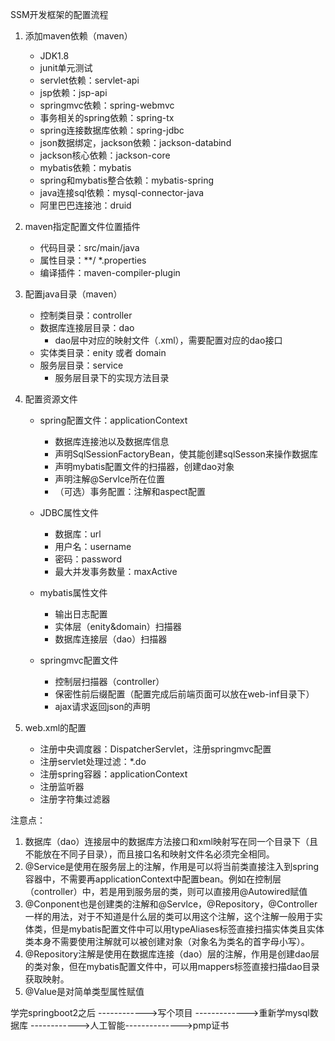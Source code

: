 SSM开发框架的配置流程

1. 添加maven依赖（maven）

   - JDK1.8
   - junit单元测试
   - servlet依赖：servlet-api
   - jsp依赖：jsp-api
   - springmvc依赖：spring-webmvc
   - 事务相关的spring依赖：spring-tx
   - spring连接数据库依赖：spring-jdbc
   - json数据绑定，jackson依赖：jackson-databind
   - jackson核心依赖：jackson-core
   - mybatis依赖：mybatis
   - spring和mybatis整合依赖：mybatis-spring
   - java连接sql依赖：mysql-connector-java
   - 阿里巴巴连接池：druid

2. maven指定配置文件位置插件

   - 代码目录：src/main/java
   - 属性目录：**/ *.properties
   - 编译插件：maven-compiler-plugin

3. 配置java目录（maven）

   - 控制类目录：controller
   - 数据库连接层目录：dao
     - dao层中对应的映射文件（.xml），需要配置对应的dao接口
   - 实体类目录：enity 或者 domain
   - 服务层目录：service
     - 服务层目录下的实现方法目录

4. 配置资源文件

   - spring配置文件：applicationContext
     - 数据库连接池以及数据库信息
     - 声明SqlSessionFactoryBean，使其能创建sqlSesson来操作数据库
     - 声明mybatis配置文件的扫描器，创建dao对象
     - 声明注解@Servlce所在位置
     - （可选）事务配置：注解和aspect配置

   - JDBC属性文件
     - 数据库：url
     - 用户名：username
     - 密码：password
     - 最大并发事务数量：maxActive
   - mybatis属性文件
     - 输出日志配置
     - 实体层（enity&domain）扫描器
     - 数据库连接层（dao）扫描器
   - springmvc配置文件
     - 控制层扫描器（controller）
     - 保密性前后缀配置（配置完成后前端页面可以放在web-inf目录下）
     - ajax请求返回json的声明

5. web.xml的配置

   - 注册中央调度器：DispatcherServlet，注册springmvc配置
   - 注册servlet处理过滤：*.do
   - 注册spring容器：applicationContext
   - 注册监听器
   - 注册字符集过滤器

注意点：

1. 数据库（dao）连接层中的数据库方法接口和xml映射写在同一个目录下（且不能放在不同子目录），而且接口名和映射文件名必须完全相同。
2. @Service是使用在服务层上的注解，作用是可以将当前类直接注入到spring容器中，不需要再applicationContext中配置bean。例如在控制层（controller）中，若是用到服务层的类，则可以直接用@Autowired赋值
3. @Conponent也是创建类的注解和@Servlce，@Repository，@Controller一样的用法，对于不知道是什么层的类可以用这个注解，这个注解一般用于实体类，但是mybatis配置文件中可以用typeAliases标签直接扫描实体类且实体类本身不需要使用注解就可以被创建对象（对象名为类名的首字母小写）。
4. @Repository注解是使用在数据库连接（dao）层的注解，作用是创建dao层的类对象，但在mybatis配置文件中，可以用mappers标签直接扫描dao目录获取映射。
5. @Value是对简单类型属性赋值







学完springboot2之后 ------------>写个项目 ------------->重新学mysql数据库 ------------>人工智能-------------->pmp证书
